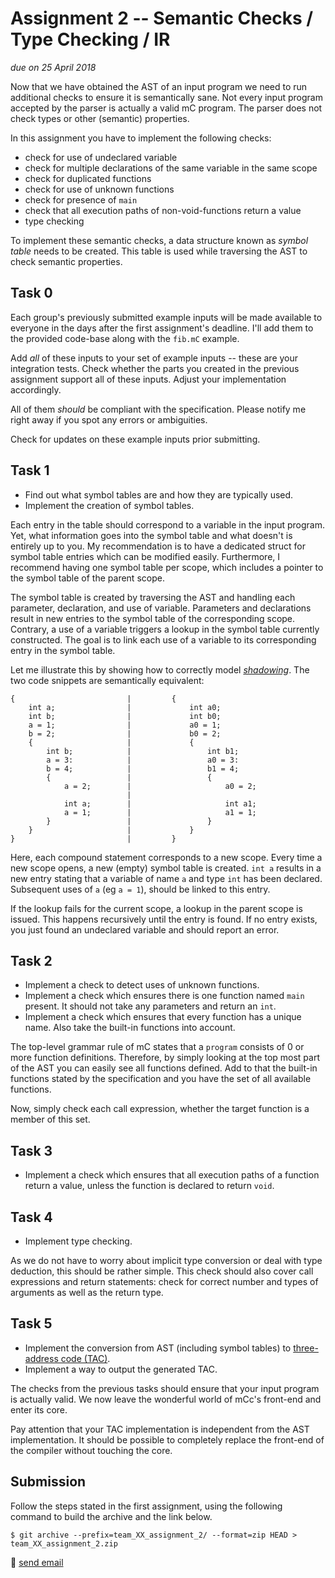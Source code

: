 # Assignment 2 -- Semantic Checks / Type Checking / IR

*due on 25 April 2018*

Now that we have obtained the AST of an input program we need to run additional checks to ensure it is semantically sane.
Not every input program accepted by the parser is actually a valid mC program.
The parser does not check types or other (semantic) properties.

In this assignment you have to implement the following checks:

- check for use of undeclared variable
- check for multiple declarations of the same variable in the same scope
- check for duplicated functions
- check for use of unknown functions
- check for presence of `main`
- check that all execution paths of non-void-functions return a value
- type checking

To implement these semantic checks, a data structure known as *symbol table* needs to be created.
This table is used while traversing the AST to check semantic properties.

## Task 0

Each group's previously submitted example inputs will be made available to everyone in the days after the first assignment's deadline.
I'll add them to the provided code-base along with the `fib.mC` example.

Add *all* of these inputs to your set of example inputs -- these are your integration tests.
Check whether the parts you created in the previous assignment support all of these inputs.
Adjust your implementation accordingly.

All of them *should* be compliant with the specification.
Please notify me right away if you spot any errors or ambiguities.

Check for updates on these example inputs prior submitting.

## Task 1

- Find out what symbol tables are and how they are typically used.
- Implement the creation of symbol tables.

Each entry in the table should correspond to a variable in the input program.
Yet, what information goes into the symbol table and what doesn't is entirely up to you.
My recommendation is to have a dedicated struct for symbol table entries which can be modified easily.
Furthermore, I recommend having one symbol table per scope, which includes a pointer to the symbol table of the parent scope.

The symbol table is created by traversing the AST and handling each parameter, declaration, and use of variable.
Parameters and declarations result in new entries to the symbol table of the corresponding scope.
Contrary, a use of a variable triggers a lookup in the symbol table currently constructed.
The goal is to link each use of a variable to its corresponding entry in the symbol table.

Let me illustrate this by showing how to correctly model [*shadowing*](https://en.wikipedia.org/wiki/Variable_shadowing).
The two code snippets are semantically equivalent:

    {                         |         {
        int a;                |             int a0;
        int b;                |             int b0;
        a = 1;                |             a0 = 1;
        b = 2;                |             b0 = 2;
        {                     |             {
            int b;            |                 int b1;
            a = 3:            |                 a0 = 3:
            b = 4;            |                 b1 = 4;
            {                 |                 {
                a = 2;        |                     a0 = 2;
                              |
                int a;        |                     int a1;
                a = 1;        |                     a1 = 1;
            }                 |                 }
        }                     |             }
    }                         |         }

Here, each compound statement corresponds to a new scope.
Every time a new scope opens, a new (empty) symbol table is created.
`int a` results in a new entry stating that a variable of name `a` and type `int` has been declared.
Subsequent uses of `a` (eg `a = 1`), should be linked to this entry.

If the lookup fails for the current scope, a lookup in the parent scope is issued.
This happens recursively until the entry is found.
If no entry exists, you just found an undeclared variable and should report an error.

## Task 2

- Implement a check to detect uses of unknown functions.
- Implement a check which ensures there is one function named `main` present.
  It should not take any parameters and return an `int`.
- Implement a check which ensures that every function has a unique name.
  Also take the built-in functions into account.

The top-level grammar rule of mC states that a `program` consists of 0 or more function definitions.
Therefore, by simply looking at the top most part of the AST you can easily see all functions defined.
Add to that the built-in functions stated by the specification and you have the set of all available functions.

Now, simply check each call expression, whether the target function is a member of this set.

## Task 3

- Implement a check which ensures that all execution paths of a function return a value, unless the function is declared to return `void`.

## Task 4

- Implement type checking.

As we do not have to worry about implicit type conversion or deal with type deduction, this should be rather simple.
This check should also cover call expressions and return statements:
check for correct number and types of arguments as well as the return type.

## Task 5

- Implement the conversion from AST (including symbol tables) to [three-address code (TAC)](https://en.wikipedia.org/wiki/Three-address_code).
- Implement a way to output the generated TAC.

The checks from the previous tasks should ensure that your input program is actually valid.
We now leave the wonderful world of mCc's front-end and enter its core.

Pay attention that your TAC implementation is independent from the AST implementation.
It should be possible to completely replace the front-end of the compiler without touching the core.

## Submission

Follow the steps stated in the first assignment, using the following command to build the archive and the link below.

    $ git archive --prefix=team_XX_assignment_2/ --format=zip HEAD > team_XX_assignment_2.zip

:email: [send email](mailto:alexander.hirsch@uibk.ac.at?subject=703602%20-%20Assignment%202)
